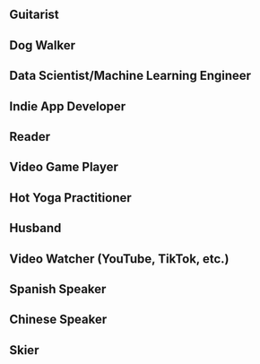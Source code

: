 ## Guitarist

## Dog Walker

## Data Scientist/Machine Learning Engineer

## Indie App Developer

## Reader

## Video Game Player

## Hot Yoga Practitioner

## Husband

## Video Watcher (YouTube, TikTok, etc.)

## Spanish Speaker

## Chinese Speaker

## Skier
